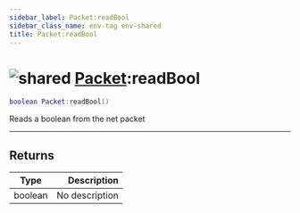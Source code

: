 ```yaml
---
sidebar_label: Packet:readBool
sidebar_class_name: env-tag env-shared
title: Packet:readBool
---
```


# <img src='/img/wiki/shared.png' alt='shared' classname='env-tag' /> [Packet](../packet/README.md):readBool

```lua
boolean Packet:readBool()
```

Reads a boolean from the net packet<br/>

-----------------
## Returns

| Type   | Description |
| ------ | ----------: |
| boolean | No description |
